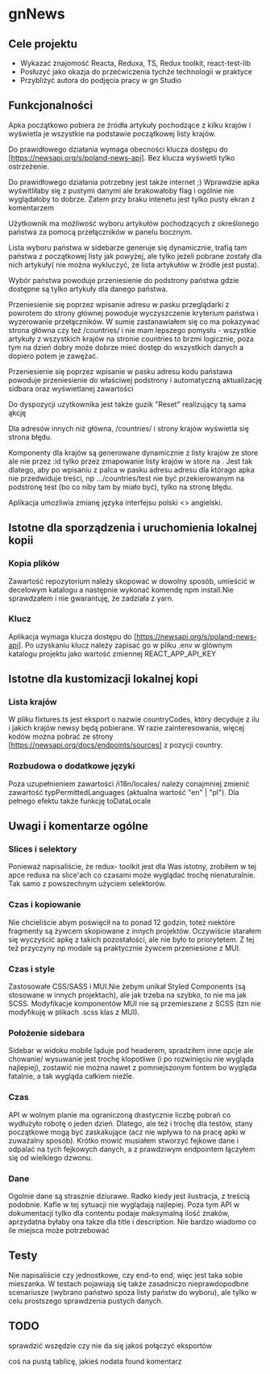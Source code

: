 # gnNews

## Cele projektu

-   Wykazać znajomość Reacta, Reduxa, TS, Redux toolkit, react-test-lib
-   Posłuzyć jako okazja do przećwiczenia tychże technologii w praktyce
-   Przybliżyć autora do podjęcia pracy w gn Studio

## Funkcjonalności

Apka początkowo pobiera ze źródła artykuły pochodzące z kilku krajów i wyświetla je wszystkie na podstawie początkowej listy krajów.

Do prawidłowego działania wymaga obecności klucza dostępu do [https://newsapi.org/s/poland-news-api]. Bez klucza wyświetli tylko ostrzeżenie.

Do prawidłowego działania potrzebny jest także internet ;) Wprawdzie apka wyświtliłaby się z pustymi danymi ale brakowałoby flag i ogólnie nie wyglądałoby to dobrze. Zatem przy braku intenetu jest tylko pusty ekran z komentarzem

Użytkownik ma możliwość wyboru artykułów pochodzących z określonego państwa za pomocą przełączników w panelu bocznym.

Lista wyboru państwa w sidebarze generuje się dynamicznie, trafią tam państwa z początkowej listy jak powyżej, ale tylko jeżeli pobrane zostały dla nich artykuły( nie można wykluczyć, że lista artykułów w źródle jest pusta).

Wybór państwa powoduje przeniesienie do podstrony państwa gdzie dostępne są tylko artykuły dla danego państwa.

Przeniesienie się poprzez wpisanie adresu w pasku przeglądarki z powrotem do strony głównej powoduje wyczyszczenie kryterium państwa i wyzerowanie przełączników. W sumie zastanawiałem się co ma pokazywać strona główna czy też /countries/ i nie mam lepszego pomysłu - wszystkie artykuły z wszystkich krajów na stronie countries to brzmi logicznie, poza tym na dzień dobry może dobrze mieć dostęp do wszystkich danych a dopiero potem je zawężać.

Przeniesienie się poprzez wpisanie w pasku adresu kodu państawa powoduje przeniesienie do właściwej podstrony i automatyczną aktualizację sidbara oraz wyświetlanej zawartości

Do dyspozycji uzytkownika jest także guzik "Reset" realizujący tą sama ąkcję

Dla adresów innych niż główna, /countries/ i strony krajów wyświetla się strona błędu.

Komponenty <Route> dla krajów są generowane dynamicznie z listy krajów ze store ale nie przez :id tylko przez zmapowanie listy krajów w store na <Route>. Jest tak dlatego, aby po wpisaniu z palca w pasku adresu adresu dla którago apka nie przedwiduje treści, np .../countries/test nie być przekierowanym na podstronę test (bo co niby tam by miało być), tylko na stronę błędu.

Aplikacja umozliwia zmianę języka interfejsu polski <> angielski.

## Istotne dla sporządzenia i uruchomienia lokalnej kopii

### Kopia plików

Zawartość repozytorium należy skopować w dowolny sposób, umieścić w decelowym katalogu a następnie wykonać komendę npm install.Nie sprawdzałem i nie gwarantuję, że zadziała z yarn.

### Klucz

Aplikacja wymaga klucza dostępu do [https://newsapi.org/s/poland-news-api]. Po uzyskaniu klucz należy zapisać go w pliku .env w glównym katalogu projektu jako wartość zmiennej REACT_APP_API_KEY

## Istotne dla kustomizacji lokalnej kopi

### Lista krajów

W pliku fixtures.ts jest eksport o nazwie countryCodes, który decyduje z ilu i jakich krajów newsy będą pobierane. W razie zainteresowania, więcej kodów można pobrać ze strony
[https://newsapi.org/docs/endpoints/sources]
z pozycji country.

### Rozbudowa o dodatkowe języki

Poza uzupełnieniem zawartości /i18n/locales/ należy conajmniej zmienić zawartość typPermittedLanguages (aktualna wartość "en" | "pl").
Dla pełnego efektu także funkcję toDataLocale

## Uwagi i komentarze ogólne

### Slices i selektory

Ponieważ napisaliście, że redux- toolkit jest dla Was istotny, zrobiłem w tej apce reduxa na slice'ach co czasami może wyglądać trochę nienaturalnie. Tak samo z powszechnym użyciem selektorów.

### Czas i kopiowanie

Nie chcieliście abym poświęcił na to ponad 12 godzin, toteż niektóre fragmenty są żywcem skopiowane z innych projektów. Oczywiście starałem się wyczyścić apkę z takich pozostałości, ale nie było to priorytetem. Z tej też przyczyny np modale są praktycznie żywcem przeniesione z MUI.

### Czas i style

Zastosowałe CSS/SASS i MUI.Nie żebym unikał Styled Components (są stosowane w innych projektach), ale jak trzeba na szybko, to nie ma jak SCSS. Modyfikacje komponentów MUI nie są przemieszane z SCSS (tzn nie modyfikuję w plikach .scss klas z MUI).

### Położenie sidebara

Sidebar w widoku mobile ląduje pod headerem, spradziłem inne opcje ale chowanie/ wysuwanie jest trochę klopotliwe (i po rozwinięciu nie wygląda najlepiej), zostawić nie można nawet z pomniejszonym fontem bo wygląda fatalnie, a tak wygląda całkiem nieźle.

### Czas

API w wolnym planie ma ograniczoną drastycznie liczbę pobrań co wydłużyło robotę o jeden dzień. Dlatego, ale też i trochę dla testów, stany początkowe mogą być zaskakujące (acz nie wpływa to na pracę apki w zuważalny sposób). Krótko mowić musiałem stworzyć fejkowe dane i odpalać na tych fejkowych danych, a z prawdziwym endpointem łączyłem się od wielkiego dzwonu.

### Dane

Ogolnie dane są strasznie dziurawe. Radko kiedy jest ilustracja, z treścią podobnie. Kafle w tej sytuacji nie wyglądają najlepiej. Poza tym API w dokumentacji tylko dla contentu podaje maksymalną ilość znaków, aprzydatna byłaby ona takze dla title i description. Nie bardzo wiadomo co ile miejsca może potrzebować

## Testy

Nie napisaliście czy jednostkowe, czy end-to end, więc jest taka sobie mieszanka. W testach pojawiają się także zasadniczo nieprawdopodbne scenariusze (wybrano państwo spoza listy państw do wyboru), ale tylko w celu prostszego sprawdzenia pustych danych.

## TODO

sprawdzić wszędzie czy nie da się jakoś połączyć eksportów

coś na pustą tablicę, jakieś nodata found komentarz
